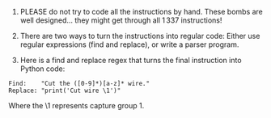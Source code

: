 1. PLEASE do not try to code all the instructions by hand. These bombs are well designed... they might get through all $1\,337$ instructions!

2. There are two ways to turn the instructions into regular code: Either use regular expressions (find and replace), or write a parser program.

3. Here is a find and replace regex that turns the final instruction into Python code:
```text
Find:    "Cut the ([0-9]*)[a-z]* wire."
Replace: "print('Cut wire \1')"
```
Where the \\1 represents capture group 1.